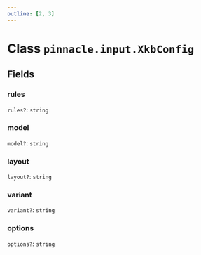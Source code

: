 ```yaml
---
outline: [2, 3]
---
```


# Class `pinnacle.input.XkbConfig`




## Fields

### rules <Badge type="danger" text="nullable" />

`rules?`: <code>string</code>



### model <Badge type="danger" text="nullable" />

`model?`: <code>string</code>



### layout <Badge type="danger" text="nullable" />

`layout?`: <code>string</code>



### variant <Badge type="danger" text="nullable" />

`variant?`: <code>string</code>



### options <Badge type="danger" text="nullable" />

`options?`: <code>string</code>




